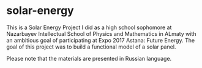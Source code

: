 # solar-energy
This is a Solar Energy Project I did as a high school sophomore at Nazarbayev Intellectual School of Physics and Mathematics in ALmaty with an ambitious goal of participating at Expo 2017 Astana: Future Energy. The goal of this project was to build a functional model of a solar panel.

Please note that the materials are presented in Russian language.
